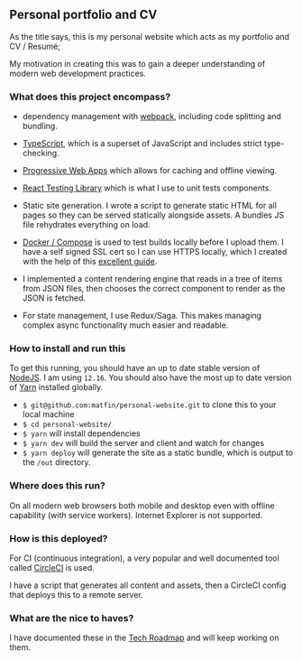 ## Personal portfolio and CV
As the title says, this is my personal website which acts as my portfolio and CV / Resumé;

My motivation in creating this was to gain a deeper understanding of modern web development practices.

### What does this project encompass?
- dependency management with [webpack](https://webpack.js.org/), including code splitting and bundling.

- [TypeScript](https://www.typescriptlang.org/), which is a superset of JavaScript and includes strict type-checking.

- [Progressive Web Apps](https://web.dev/progressive-web-apps/) which allows for caching and offline viewing.

- [React Testing Library](https://testing-library.com/docs/react-testing-library/intro) which is what I use to unit tests components. 

- Static site generation. I wrote a script to generate static HTML for all pages so they can be served statically alongside assets. A bundles JS file rehydrates everything on load. 

- [Docker / Compose](https://docs.docker.com/compose/) is used to test builds locally before I upload them. I have a self signed SSL cert so I can use HTTPS locally, which I created with the help of this [excellent guide](https://www.freecodecamp.org/news/how-to-get-https-working-on-your-local-development-environment-in-5-minutes-7af615770eec/).

- I implemented a content rendering engine that reads in a tree of items from JSON files, then chooses the correct component to render as the JSON is fetched.

- For state management, I use Redux/Saga. This makes managing complex async functionality much easier and readable.

### How to install and run this
To get this running, you should have an up to date stable version of [NodeJS](https://nodejs.org/en/). I am using `12.16`. You should also have the most up to date version of [Yarn](https://yarnpkg.com/) installed globally.

- `$ git@github.com:matfin/personal-website.git` to clone this to your local machine
- `$ cd personal-website/`
- `$ yarn` will install dependencies
- `$ yarn dev` will build the server and client and watch for changes
- `$ yarn deploy` will generate the site as a static bundle, which is output to the `/out` directory.

### Where does this run?
On all modern web browsers both mobile and desktop even with offline capability (with service workers). Internet Explorer is not supported.

### How is this deployed?
For CI (continuous integration), a very popular and well documented tool called [CircleCI](https://circleci.com/) is used.

I have a script that generates all content and assets, then a CircleCI config that deploys this to a remote server.

### What are the nice to haves?
I have documented these in the [Tech Roadmap](ROADMAP.md) and will keep working on them.